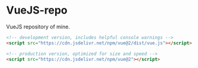 # VueJS-repo
VueJS repository of mine.

``` HTML
<!-- development version, includes helpful console warnings -->
<script src="https://cdn.jsdelivr.net/npm/vue@2/dist/vue.js"></script>
```

``` HTML
<!-- production version, optimized for size and speed -->
<script src="https://cdn.jsdelivr.net/npm/vue@2"></script>
```